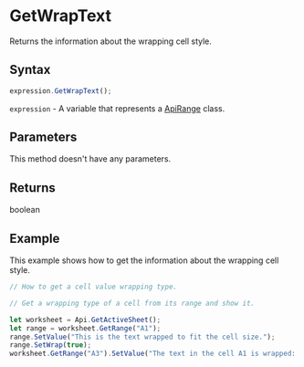 # GetWrapText

Returns the information about the wrapping cell style.

## Syntax

```javascript
expression.GetWrapText();
```

`expression` - A variable that represents a [ApiRange](../ApiRange.md) class.

## Parameters

This method doesn't have any parameters.

## Returns

boolean

## Example

This example shows how to get the information about the wrapping cell style.

```javascript editor-xlsx
// How to get a cell value wrapping type.

// Get a wrapping type of a cell from its range and show it.

let worksheet = Api.GetActiveSheet();
let range = worksheet.GetRange("A1");
range.SetValue("This is the text wrapped to fit the cell size.");
range.SetWrap(true);
worksheet.GetRange("A3").SetValue("The text in the cell A1 is wrapped: " + range.GetWrapText());

```
